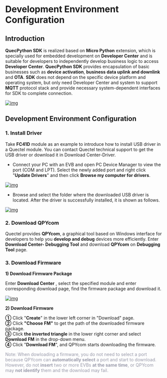# Development Environment Configuration

## **Introduction**

__QuecPython SDK__ is realized based on __Micro Python__ extension, which is specially used for embedded development on __Developer Center__ and is suitable for developers to independently develop business logic to access  __Developer Center__. __QuecPython SDK__ provides encapsulation of basic businesses such as __device activation__, __business data uplink and downlink__ and __OTA__. __SDK__ does not depend on the specific device platform and operating system, but only need Developer Center and system to support __MQTT__ protocol stack and provide necessary system-dependent interfaces for SDK to complete connection.


<a data-fancybox title="img" href="/en/deviceDevelop/wifi/speediness/resource/QuecPython/Speediness-QuecPython-01.png">![img](/en/deviceDevelop/wifi/speediness/resource/QuecPython/Speediness-QuecPython-01.png)</a>

## **Development Environment Configuration**

### __1. Install Driver__

Take __FC41D__ module as an example to introduce how to install USB driver in a Quectel module. You can contact Quectel technical support  to get the USB driver or download it in <a :href="getUrl('menuCode=MODULE_DEVL&resourceType=M', 'en')" target="_blank">Download Center-Driver</a>.


* Connect your PC with an EVB and open PC Device Manager to view the port (COM and LPT). Select the newly added port and right click "__Update Drivers__" and then click __Browse my computer for drivers__.

<a data-fancybox title="img" href="/en/deviceDevelop/wifi/speediness/resource/QuecPython/Speediness-QuecPython-02.png">![img](/en/deviceDevelop/wifi/speediness/resource/QuecPython/Speediness-QuecPython-02.png)</a>


* Browse and select the folder where the downloaded USB driver is located. After the driver is successfully installed, it is shown as follows.

<a data-fancybox title="img" href="/en/deviceDevelop/wifi/speediness/resource/QuecPython/Speediness-QuecPython-03.png">![img](/en/deviceDevelop/wifi/speediness/resource/QuecPython/Speediness-QuecPython-03.png)</a>


### __2. Download QPYcom__

Quectel provides __QPYcom__, a graphical tool based on Windows interface for developers to help you __develop and debug__ devices more efficiently. Enter __<a :href="getUrl('menuCode=DEBUG_UTIL&resourceType=C', 'en')" target="_blank">Download Center- Debugging Tool</a>__ and download __QPYcom__ on __Debugging Tool__ page.





### __3. Download Firmware__

__1) Download Firmware Package__ 

Enter __<a :href="getUrl('menuCode=MODULE_DEVL&resourceType=M', 'en')" target="_blank">Download Center</a>__ , select the specified module and enter corresponding download page, find the firmware package and download it. 



<a data-fancybox title="img" href="/en/deviceDevelop/wifi/speediness/resource/QuecPython/Speediness-QuecPython-05.png">![img](/en/deviceDevelop/wifi/speediness/resource/QuecPython/Speediness-QuecPython-05.png)</a>

__2) Download Firmware__ 

__①__ Click "**Create**" in the lower left corner in "Download" page.<br>
__②__ Click __"Choose FM"__ to get the path of the downloaded firmware package.<br>
__③__ Click __the inverted triangle__ in the lower right corner and select __Download FM__ in the drop-down menu.<br>
__④__ Click "__Download FM__", and QPYcom starts downloading the firmware.



<font color=#999AAA >Note: When dowloading a firmware, you do not need to select a port because QPYcom can __automatically select__ a port and start to download. However, do not __insert__ two or more EVBs __at the same time__, or QPYcom may __not identify__ them and the download may fail.</font>

  